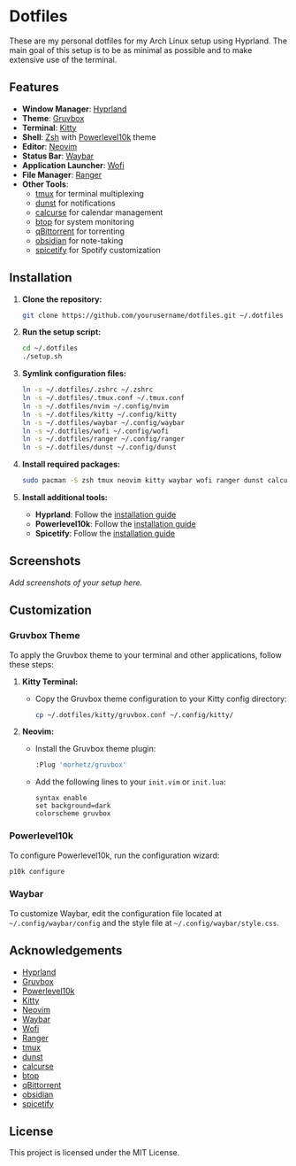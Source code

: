 # Dotfiles

These are my personal dotfiles for my Arch Linux setup using Hyprland. The main goal of this setup is to be as minimal as possible and to make extensive use of the terminal.

## Features

- **Window Manager**: [Hyprland](https://github.com/hyprwm/Hyprland)
- **Theme**: [Gruvbox](https://github.com/morhetz/gruvbox)
- **Terminal**: [Kitty](https://sw.kovidgoyal.net/kitty/)
- **Shell**: [Zsh](https://www.zsh.org/) with [Powerlevel10k](https://github.com/romkatv/powerlevel10k) theme
- **Editor**: [Neovim](https://neovim.io/)
- **Status Bar**: [Waybar](https://github.com/Alexays/Waybar)
- **Application Launcher**: [Wofi](https://hg.sr.ht/~scoopta/wofi)
- **File Manager**: [Ranger](https://github.com/ranger/ranger)
- **Other Tools**: 
  - [tmux](https://github.com/tmux/tmux) for terminal multiplexing
  - [dunst](https://github.com/dunst-project/dunst) for notifications
  - [calcurse](https://github.com/lfos/calcurse) for calendar management
  - [btop](https://github.com/aristocratos/btop) for system monitoring
  - [qBittorrent](https://www.qbittorrent.org/) for torrenting
  - [obsidian](https://obsidian.md/) for note-taking
  - [spicetify](https://github.com/khanhas/spicetify-cli) for Spotify customization

## Installation

1. **Clone the repository:**
    ```sh
    git clone https://github.com/yourusername/dotfiles.git ~/.dotfiles
    ```

2. **Run the setup script:**
    ```sh
    cd ~/.dotfiles
    ./setup.sh
    ```

3. **Symlink configuration files:**
    ```sh
    ln -s ~/.dotfiles/.zshrc ~/.zshrc
    ln -s ~/.dotfiles/.tmux.conf ~/.tmux.conf
    ln -s ~/.dotfiles/nvim ~/.config/nvim
    ln -s ~/.dotfiles/kitty ~/.config/kitty
    ln -s ~/.dotfiles/waybar ~/.config/waybar
    ln -s ~/.dotfiles/wofi ~/.config/wofi
    ln -s ~/.dotfiles/ranger ~/.config/ranger
    ln -s ~/.dotfiles/dunst ~/.config/dunst
    ```

4. **Install required packages:**
    ```sh
    sudo pacman -S zsh tmux neovim kitty waybar wofi ranger dunst calcurse btop qbittorrent
    ```

5. **Install additional tools:**
    - **Hyprland**: Follow the [installation guide](https://github.com/hyprwm/Hyprland/wiki/Installation)
    - **Powerlevel10k**: Follow the [installation guide](https://github.com/romkatv/powerlevel10k#installation)
    - **Spicetify**: Follow the [installation guide](https://github.com/khanhas/spicetify-cli#installation)

## Screenshots

_Add screenshots of your setup here._

## Customization

### Gruvbox Theme

To apply the Gruvbox theme to your terminal and other applications, follow these steps:

1. **Kitty Terminal:**
    - Copy the Gruvbox theme configuration to your Kitty config directory:
      ```sh
      cp ~/.dotfiles/kitty/gruvbox.conf ~/.config/kitty/
      ```

2. **Neovim:**
    - Install the Gruvbox theme plugin:
      ```sh
      :Plug 'morhetz/gruvbox'
      ```
    - Add the following lines to your `init.vim` or `init.lua`:
      ```vim
      syntax enable
      set background=dark
      colorscheme gruvbox
      ```

### Powerlevel10k

To configure Powerlevel10k, run the configuration wizard:
```sh
p10k configure
```

### Waybar

To customize Waybar, edit the configuration file located at `~/.config/waybar/config` and the style file at `~/.config/waybar/style.css`.

## Acknowledgements

- [Hyprland](https://github.com/hyprwm/Hyprland)
- [Gruvbox](https://github.com/morhetz/gruvbox)
- [Powerlevel10k](https://github.com/romkatv/powerlevel10k)
- [Kitty](https://sw.kovidgoyal.net/kitty/)
- [Neovim](https://neovim.io/)
- [Waybar](https://github.com/Alexays/Waybar)
- [Wofi](https://hg.sr.ht/~scoopta/wofi)
- [Ranger](https://github.com/ranger/ranger)
- [tmux](https://github.com/tmux/tmux)
- [dunst](https://github.com/dunst-project/dunst)
- [calcurse](https://github.com/lfos/calcurse)
- [btop](https://github.com/aristocratos/btop)
- [qBittorrent](https://www.qbittorrent.org/)
- [obsidian](https://obsidian.md/)
- [spicetify](https://github.com/khanhas/spicetify-cli)

## License

This project is licensed under the MIT License.
